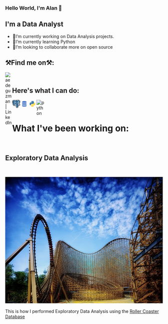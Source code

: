 ### Hello World, I'm Alan  👋
## I'm a Data Analyst

- 🔭I’m currently working on Data Analysis projects.
- 🌱I’m currently learning Python
- 💬I’m looking to collaborate more on open source


## ⚒️Find me on⚒️:
<img align="left" alt="aedeguzman | LinkedIn" width="22px" src="https://cdn.jsdelivr.net/npm/simple-icons@v3/icons/linkedin.svg" />
<br/>

## Here's what I can do:
<img align="left" alt="postgreSQL" width="26px" src="https://raw.githubusercontent.com/github/explore/80688e429a7d4ef2fca1e82350fe8e3517d3494d/topics/postgresql/postgresql.png" />
<img align="left" alt="SQL" width="26px" src="https://raw.githubusercontent.com/github/explore/80688e429a7d4ef2fca1e82350fe8e3517d3494d/topics/sql/sql.png" />
<img align="left" alt="python" width="26px" src="https://raw.githubusercontent.com/github/explore/80688e429a7d4ef2fca1e82350fe8e3517d3494d/topics/python/python.png" />
<img align="left" alt="python" width="26px" 
src="https://avatars.githubusercontent.com/u/828667?s=200&v=4"/>
<br/>
<br/>


# What I've been working on:
<br/>

## Exploratory Data Analysis
<br/>

![Roller Coaster](img/kings-island-211994_640.jpg)

This is how I performed Exploratory Data Analysis using the [Roller Coaster Database](https://github.com/aedeguzman/aedeguzman.github.io/blob/main/Roller%20Coaster%20EDA.ipynb)
